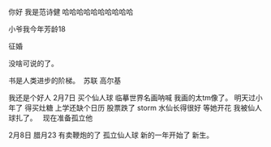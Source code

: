 你好 我是范诗健 哈哈哈哈哈哈哈哈哈哈

小爷我今年芳龄18 

征婚

没啥可说的了。    

书是人类进步的阶梯。  苏联 高尔基

我还是个好人
2月7日 买个仙人球 临摹世界名画呐喊 我画的太tm像了。 明天过小年了 得买灶糖 上学还缺个日历 股票跌了 storm 水仙长得很好 等她开花 
我被仙人球扎了。   现在准备孤立他

2月8日 腊月23 有卖鞭炮的了 孤立仙人球 新的一年开始了 新生。 




